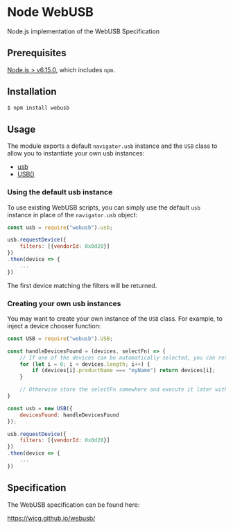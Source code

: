 # Node WebUSB
Node.js implementation of the WebUSB Specification

## Prerequisites

[Node.js > v6.15.0](https://nodejs.org), which includes `npm`.

## Installation

```bash
$ npm install webusb
```

## Usage

The module exports a default `navigator.usb` instance and the `USB` class to allow you to instantiate your own usb instances:

- [usb](globals.html#usb)
- [USB()](classes/usb.html)

### Using the default usb instance

To use existing WebUSB scripts, you can simply use the default `usb` instance in place of the `navigator.usb` object:

```JavaScript
const usb = require("webusb").usb;

usb.requestDevice({
    filters: [{vendorId: 0x0d28}]
})
.then(device => {
    ...
})
```

The first device matching the filters will be returned.

### Creating your own usb instances

You may want to create your own instance of the `USB` class. For example, to inject a device chooser function:

```JavaScript
const USB = require("webusb").USB;

const handleDevicesFound = (devices, selectFn) => {
    // If one of the devices can be automatically selected, you can return it
    for (let i = 0; i < devices.length; i++) {
        if (devices[i].productName === "myName") return devices[i];
    }

    // Otherwise store the selectFn somewhere and execute it later with a device to select it
}

const usb = new USB({
    devicesFound: handleDevicesFound
});

usb.requestDevice({
    filters: [{vendorId: 0x0d28}]
})
.then(device => {
    ...
})
```

## Specification

The WebUSB specification can be found here:

https://wicg.github.io/webusb/
